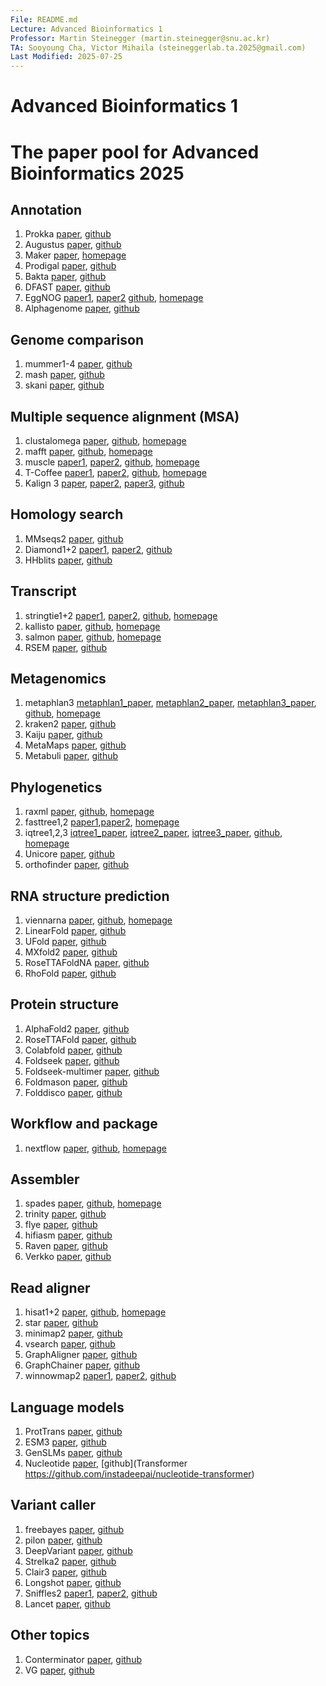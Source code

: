 ```yaml
---
File: README.md
Lecture: Advanced Bioinformatics 1
Professor: Martin Steinegger (martin.steinegger@snu.ac.kr)
TA: Sooyoung Cha, Victor Mihaila (steineggerlab.ta.2025@gmail.com)
Last Modified: 2025-07-25
---
```


# Advanced Bioinformatics 1
# The paper pool for Advanced Bioinformatics 2025

## Annotation
1. Prokka [paper](https://academic.oup.com/bioinformatics/article/30/14/2068/2390517), [github](https://github.com/tseemann/prokka)
2. Augustus [paper](https://academic.oup.com/bioinformatics/article/27/6/757/234821), [github](https://github.com/Gaius-Augustus/Augustus)
3. Maker [paper](https://bmcbioinformatics.biomedcentral.com/articles/10.1186/1471-2105-12-491), [homepage](https://www.yandell-lab.org/software/maker.html)
4. Prodigal [paper](https://bmcbioinformatics.biomedcentral.com/articles/10.1186/1471-2105-11-119), [github](https://github.com/hyattpd/Prodigal)
5. Bakta [paper](https://www.microbiologyresearch.org/content/journal/mgen/10.1099/mgen.0.000685), [github](https://github.com/oschwengers/bakta)
6. DFAST [paper](https://academic.oup.com/bioinformatics/article/34/6/1037/4587587), [github](https://github.com/nigyta/dfast_core)
7. EggNOG [paper1](https://academic.oup.com/nar/article/47/D1/D309/5173662), [paper2](https://academic.oup.com/mbe/article/38/12/5825/6379734) [github](https://github.com/eggnogdb/eggnog-mapper), [homepage](http://eggnog-mapper.embl.de/)
8. Alphagenome [paper](https://www.biorxiv.org/content/10.1101/2025.06.25.661532v1.full), [github](https://github.com/google-deepmind/alphagenome)

## Genome comparison
1. mummer1-4 [paper](https://journals.plos.org/ploscompbiol/article?id=10.1371/journal.pcbi.1005944), [github](https://github.com/mummer4/mummer)
2. mash [paper](https://genomebiology.biomedcentral.com/articles/10.1186/s13059-016-0997-x), [github](https://github.com/marbl/mash)
3. skani [paper](https://www.nature.com/articles/s41592-023-02018-3), [github](https://github.com/bluenote-1577/skani)

## Multiple sequence alignment (MSA)
1. clustalomega [paper](https://www.embopress.org/doi/full/10.1038/msb.2011.75), [github](https://github.com/GSLBiotech/clustal-omega), [homepage](http://www.clustal.org/omega/)
2. mafft [paper](https://academic.oup.com/mbe/article/30/4/772/1073398), [github](https://github.com/GSLBiotech/mafft), [homepage](https://mafft.cbrc.jp/alignment/software/)
3. muscle [paper1](https://bmcbioinformatics.biomedcentral.com/articles/10.1186/1471-2105-5-113), [paper2](https://academic.oup.com/nar/article/32/5/1792/2380623), [github](https://github.com/rcedgar/muscle), [homepage](https://www.drive5.com/muscle/)
4. T-Coffee [paper1](https://www.sciencedirect.com/science/article/pii/S0022283600940427), [paper2](https://academic.oup.com/nar/article/39/suppl_2/W13/2505784), [github](https://github.com/cbcrg/tcoffee), [homepage](https://tcoffee.crg.eu/)
5. Kalign 3 [paper](https://bmcbioinformatics.biomedcentral.com/articles/10.1186/1471-2105-6-298), [paper2](https://pmc.ncbi.nlm.nih.gov/articles/PMC2647288/), [paper3](https://academic.oup.com/bioinformatics/article/36/6/1928/5607735), [github](https://github.com/TimoLassmann/kalign)

## Homology search
1. MMseqs2 [paper](https://www.nature.com/articles/nbt.3988), [github](https://github.com/soedinglab/MMseqs2)
2. Diamond1+2 [paper1](https://www.nature.com/articles/s41592-021-01101-x), [paper2](https://www.nature.com/articles/nmeth.3176), [github](https://github.com/bbuchfink/diamond)
3. HHblits [paper](https://www.nature.com/articles/nmeth.1818), [github](https://github.com/soedinglab/hh-suite)

## Transcript
1. stringtie1+2 [paper1](https://www.nature.com/articles/nbt.3122), [paper2](https://genomebiology.biomedcentral.com/articles/10.1186/s13059-019-1910-1), [github](https://github.com/gpertea/stringtie), [homepage](http://ccb.jhu.edu/software/stringtie/)
2. kallisto [paper](https://www.nature.com/articles/nbt.3519), [github](https://github.com/pachterlab/kallisto), [homepage](https://pachterlab.github.io/kallisto/)
3. salmon [paper](https://www.nature.com/articles/nmeth.4197), [github](https://github.com/COMBINE-lab/salmon), [homepage](https://combine-lab.github.io/salmon/)
4. RSEM [paper](https://bmcbioinformatics.biomedcentral.com/articles/10.1186/1471-2105-12-323), [github](https://github.com/deweylab/RSEM)

## Metagenomics
1. metaphlan3 [metaphlan1_paper](https://www.nature.com/articles/nmeth.2066), [metaphlan2_paper](https://www.nature.com/articles/nmeth.3589), [metaphlan3_paper](https://elifesciences.org/articles/65088), [github](https://github.com/biobakery/MetaPhlAn), [homepage](https://huttenhower.sph.harvard.edu/metaphlan3/)
2. kraken2 [paper](https://genomebiology.biomedcentral.com/articles/10.1186/s13059-019-1891-0), [github](https://github.com/DerrickWood/kraken2)
3. Kaiju [paper](https://www.nature.com/articles/ncomms11257), [github](https://github.com/bioinformatics-centre/kaiju)
4. MetaMaps [paper](https://www.nature.com/articles/s41467-019-10934-2), [github](https://github.com/DiltheyLab/MetaMaps)
5. Metabuli [paper](https://www.nature.com/articles/s41592-024-02273-y), [github](https://github.com/steineggerlab/Metabuli)

## Phylogenetics
1. raxml [paper](https://academic.oup.com/bioinformatics/article/30/9/1312/238053), [github](https://github.com/stamatak/standard-RAxML), [homepage](https://cme.h-its.org/exelixis//web/software/raxml/index.html)
2. fasttree1,2 [paper1](https://academic.oup.com/mbe/article/26/7/1641/1128976),[paper2](https://journals.plos.org/plosone/article?id=10.1371/journal.pone.0009490), [homepage](http://www.microbesonline.org/fasttree/)
3. iqtree1,2,3 [iqtree1_paper](https://academic.oup.com/mbe/article/37/5/1530/5721363), [iqtree2_paper](https://academic.oup.com/mbe/article/37/5/1530/5721363), [iqtree3_paper](https://ecoevorxiv.org/repository/view/8916/), [github](https://github.com/iqtree/iqtree3), [homepage](http://www.iqtree.org/)
4. Unicore [paper](https://academic.oup.com/gbe/article/17/6/evaf109/8155201), [github](https://github.com/steineggerlab/unicore)
5. orthofinder [paper](https://genomebiology.biomedcentral.com/articles/10.1186/s13059-019-1832-y), [github](https://github.com/davidemms/OrthoFinder)

## RNA structure prediction
1. viennarna [paper](https://almob.biomedcentral.com/articles/10.1186/1748-7188-6-26), [github](https://github.com/ViennaRNA/ViennaRNA), [homepage](https://www.tbi.univie.ac.at/RNA/)
2. LinearFold [paper](https://academic.oup.com/bioinformatics/article/35/14/i295/5529205?login=true), [github](https://github.com/LinearFold/LinearFold)
3. UFold [paper](https://academic.oup.com/nar/article/50/3/e14/6430845?login=true), [github](https://github.com/uci-cbcl/UFold)
4. MXfold2 [paper](https://www.nature.com/articles/s41467-021-21194-4), [github](https://github.com/mxfold/mxfold2)
5. RoseTTAFoldNA [paper](https://www.nature.com/articles/s41592-023-02086-5), [github](https://github.com/uw-ipd/RoseTTAFold2NA)
6. RhoFold [paper](https://www.nature.com/articles/s41592-024-02487-0), [github](https://github.com/ml4bio/RhoFold)

## Protein structure
1. AlphaFold2 [paper](https://www.nature.com/articles/s41586-021-03819-2), [github](https://github.com/deepmind/alphafold)
2. RoseTTAFold [paper](https://www.science.org/doi/abs/10.1126/science.abj8754), [github](https://github.com/RosettaCommons/RoseTTAFold)
3. Colabfold [paper](https://www.nature.com/articles/s41592-022-01488-1), [github](https://github.com/sokrypton/ColabFold)
4. Foldseek [paper](https://www.nature.com/articles/s41587-023-01773-0), [github](https://github.com/steineggerlab/foldseek)
5. Foldseek-multimer [paper](https://www.nature.com/articles/s41592-025-02593-7), [github](https://github.com/steineggerlab/foldseek)
6. Foldmason [paper](https://www.biorxiv.org/content/10.1101/2024.08.01.606130v1), [github](https://github.com/steineggerlab/foldmason)
7. Folddisco [paper](https://www.biorxiv.org/content/10.1101/2025.07.06.663357v1), [github](https://github.com/steineggerlab/folddisco)

## Workflow and package
1. nextflow [paper](https://www.nature.com/articles/nbt.3820), [github](https://github.com/nextflow-io/nextflow), [homepage](https://www.nextflow.io/)

## Assembler
1. spades [paper](https://www.liebertpub.com/doi/full/10.1089/cmb.2012.0021), [github](https://github.com/ablab/spades), [homepage](https://cab.spbu.ru/software/spades/)
2. trinity [paper](https://www.nature.com/articles/nbt.1883), [github](https://github.com/trinityrnaseq/trinityrnaseq)
3. flye [paper](https://www.nature.com/articles/s41587-019-0072-8), [github](https://github.com/fenderglass/Flye)
4. hifiasm [paper](https://www.nature.com/articles/s41592-020-01056-5), [github](https://github.com/chhylp123/hifiasm)
5. Raven [paper](https://www.nature.com/articles/s43588-021-00073-4), [github](https://github.com/lbcb-sci/raven)
6. Verkko [paper](https://www.nature.com/articles/s41587-023-01662-6), [github](https://github.com/marbl/verkko)

## Read aligner
1. hisat1+2 [paper](https://www.nature.com/articles/s41587-019-0201-4), [github](https://github.com/DaehwanKimLab/hisat2), [homepage](http://daehwankimlab.github.io/hisat2/)
2. star [paper](https://academic.oup.com/bioinformatics/article/29/1/15/272537), [github](https://github.com/alexdobin/STAR)
3. minimap2 [paper](https://academic.oup.com/bioinformatics/article/34/18/3094/4994778), [github](https://github.com/lh3/minimap2)
4. vsearch [paper](https://peerj.com/articles/2584/), [github](https://github.com/torognes/vsearch)
5. GraphAligner [paper](https://genomebiology.biomedcentral.com/articles/10.1186/s13059-020-02157-2), [github](https://github.com/maickrau/GraphAligner)
6. GraphChainer [paper](https://academic.oup.com/bioinformatics/article/39/8/btad460/7231478?login=true), [github](https://github.com/algbio/GraphChainer)
7. winnowmap2 [paper1](https://academic.oup.com/bioinformatics/article/36/Supplement_1/i111/5870473?login=true), [paper2](https://www.nature.com/articles/s41592-022-01457-8), [github](https://github.com/marbl/Winnowmap)

## Language models
1. ProtTrans [paper](https://ieeexplore.ieee.org/document/9477085), [github](https://github.com/agemagician/ProtTrans)
2. ESM3 [paper](https://www.science.org/doi/full/10.1126/science.ads0018), [github](https://github.com/evolutionaryscale/esm)
3. GenSLMs [paper](https://www.biorxiv.org/content/10.1101/2022.10.10.511571v2), [github](https://github.com/ramanathanlab/genslm)
4. Nucleotide [paper](https://www.nature.com/articles/s41592-024-02523-z), [github](Transformer https://github.com/instadeepai/nucleotide-transformer)

## Variant caller
1. freebayes [paper](https://arxiv.org/abs/1207.3907), [github](https://github.com/freebayes/freebayes)
2. pilon [paper](https://journals.plos.org/plosone/article?id=10.1371/journal.pone.0112963), [github](https://github.com/broadinstitute/pilon)
3. DeepVariant [paper](https://www.nature.com/articles/nbt.4235.epdf?author_access_token=q4ZmzqvvcGBqTuKyKgYrQ9RgN0jAjWel9jnR3ZoTv0NuM3saQzpZk8yexjfPUhdFj4zyaA4Yvq0LWBoCYQ4B9vqPuv8e2HHy4vShDgEs8YxI_hLs9ov6Y1f_4fyS7kGZ), [github](https://github.com/google/deepvariant)
4. Strelka2 [paper](https://www.nature.com/articles/s41592-018-0051-x), [github](https://github.com/Illumina/strelka)
5. Clair3 [paper](https://www.nature.com/articles/s43588-022-00387-x.epdf?sharing_token=kNdf0czJGhElEb0EB6oagdRgN0jAjWel9jnR3ZoTv0PiJdK5GreqltZHoXbqG5RzgmGodWvUVeLCJN4bGjchqsDftg2GnKA_d8pBr_SKRpJ13BBz1pMuALldqSi4zNg48pyWtmSs4ORgZmNJ1VeOjrVcoTG0y_eyXoRHpc8498U%3D), [github](https://github.com/HKU-BAL/Clair3)
6. Longshot [paper](https://www.nature.com/articles/s41467-019-12493-y), [github](https://github.com/pjedge/longshot)
7. Sniffles2 [paper1](https://www.nature.com/articles/s41592-018-0001-7), [paper2](https://www.nature.com/articles/s41587-023-02024-y), [github](https://github.com/fritzsedlazeck/Sniffles)
8. Lancet [paper](https://www.biorxiv.org/content/10.1101/2020.07.04.158063v1), [github]( https://github.com/nygenome/lancet)

## Other topics
1. Conterminator [paper](https://genomebiology.biomedcentral.com/articles/10.1186/s13059-020-02023-1), [github](https://github.com/martin-steinegger/conterminator)
2. VG [paper](https://www.nature.com/articles/nbt.4227), [github](https://github.com/vgteam/vg)
